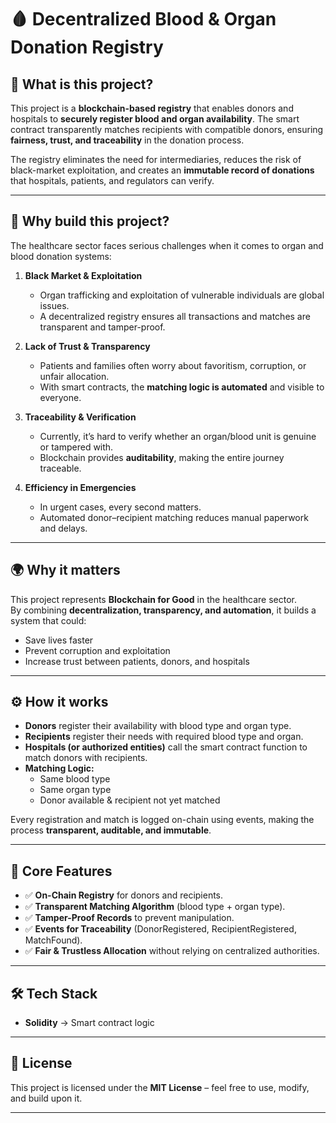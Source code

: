 # 🩸 Decentralized Blood & Organ Donation Registry

## 📌 What is this project?

This project is a **blockchain-based registry** that enables donors and hospitals to **securely register blood and organ availability**. The smart contract transparently matches recipients with compatible donors, ensuring **fairness, trust, and traceability** in the donation process.

The registry eliminates the need for intermediaries, reduces the risk of black-market exploitation, and creates an **immutable record of donations** that hospitals, patients, and regulators can verify.
  
--- 

## 🧠 Why build this project? 
 
The healthcare sector faces serious challenges when it comes to organ and blood donation systems:

1. **Black Market & Exploitation**

   - Organ trafficking and exploitation of vulnerable individuals are global issues.
   - A decentralized registry ensures all transactions and matches are transparent and tamper-proof.

2. **Lack of Trust & Transparency**

   - Patients and families often worry about favoritism, corruption, or unfair allocation.
   - With smart contracts, the **matching logic is automated** and visible to everyone.

3. **Traceability & Verification**

   - Currently, it’s hard to verify whether an organ/blood unit is genuine or tampered with.
   - Blockchain provides **auditability**, making the entire journey traceable.

4. **Efficiency in Emergencies**
   - In urgent cases, every second matters.
   - Automated donor–recipient matching reduces manual paperwork and delays.

---

## 🌍 Why it matters

This project represents **Blockchain for Good** in the healthcare sector.  
By combining **decentralization, transparency, and automation**, it builds a system that could:

- Save lives faster
- Prevent corruption and exploitation
- Increase trust between patients, donors, and hospitals

---

## ⚙️ How it works

- **Donors** register their availability with blood type and organ type.
- **Recipients** register their needs with required blood type and organ.
- **Hospitals (or authorized entities)** call the smart contract function to match donors with recipients.
- **Matching Logic:**
  - Same blood type
  - Same organ type
  - Donor available & recipient not yet matched

Every registration and match is logged on-chain using events, making the process **transparent, auditable, and immutable**.

---

## 🔑 Core Features

- ✅ **On-Chain Registry** for donors and recipients.
- ✅ **Transparent Matching Algorithm** (blood type + organ type).
- ✅ **Tamper-Proof Records** to prevent manipulation.
- ✅ **Events for Traceability** (DonorRegistered, RecipientRegistered, MatchFound).
- ✅ **Fair & Trustless Allocation** without relying on centralized authorities.

---

## 🛠️ Tech Stack

- **Solidity** → Smart contract logic

---

## 📜 License

This project is licensed under the **MIT License** – feel free to use, modify, and build upon it.

---
